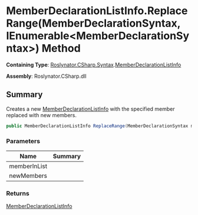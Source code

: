 # MemberDeclarationListInfo\.ReplaceRange\(MemberDeclarationSyntax, IEnumerable\<MemberDeclarationSyntax>\) Method

**Containing Type**: [Roslynator.CSharp.Syntax](../../README.md)\.[MemberDeclarationListInfo](../README.md)

**Assembly**: Roslynator\.CSharp\.dll

## Summary

Creates a new [MemberDeclarationListInfo](../README.md) with the specified member replaced with new members\.

```csharp
public MemberDeclarationListInfo ReplaceRange(MemberDeclarationSyntax memberInList, IEnumerable<MemberDeclarationSyntax> newMembers)
```

### Parameters

| Name | Summary |
| ---- | ------- |
| memberInList | |
| newMembers | |

### Returns

[MemberDeclarationListInfo](../README.md)

